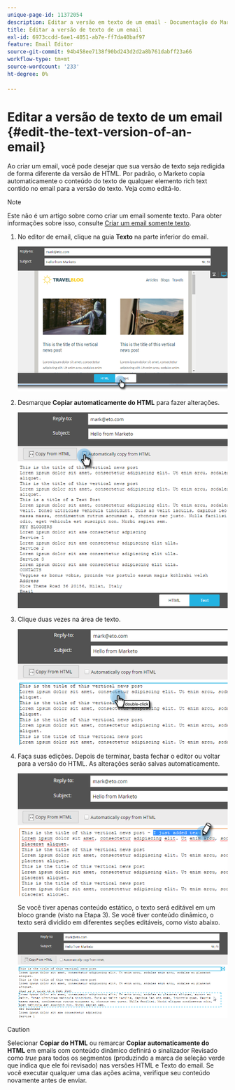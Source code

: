 ```yaml
---
unique-page-id: 11372054
description: Editar a versão em texto de um email - Documentação do Marketo - Documentação do produto
title: Editar a versão de texto de um email
exl-id: 6973ccdd-6ae1-4051-ab7e-ff7da40baf97
feature: Email Editor
source-git-commit: 94b458ee7138f90bd243d2d2a8b761dabff23a66
workflow-type: tm+mt
source-wordcount: '233'
ht-degree: 0%

---
```


# Editar a versão de texto de um email {#edit-the-text-version-of-an-email}

Ao criar um email, você pode desejar que sua versão de texto seja redigida de forma diferente da versão de HTML. Por padrão, o Marketo copia automaticamente o conteúdo do texto de qualquer elemento rich text contido no email para a versão do texto. Veja como editá-lo.

>[!NOTE]
>
>Este não é um artigo sobre como criar um email somente texto. Para obter informações sobre isso, consulte [Criar um email somente texto](/help/marketo/product-docs/email-marketing/general/creating-an-email/create-a-text-only-email.md).

1. No editor de email, clique na guia **Texto** na parte inferior do email.

   ![](assets/one-5.png)

1. Desmarque **Copiar automaticamente do HTML** para fazer alterações.

   ![](assets/two-5.png)

1. Clique duas vezes na área de texto.

   ![](assets/three-4.png)

1. Faça suas edições. Depois de terminar, basta fechar o editor ou voltar para a versão do HTML. As alterações serão salvas automaticamente.

   ![](assets/four-4.png)

   Se você tiver apenas conteúdo estático, o texto será editável em um bloco grande (visto na Etapa 3). Se você tiver conteúdo dinâmico, o texto será dividido em diferentes seções editáveis, como visto abaixo.

   ![](assets/five-3.png)

>[!CAUTION]
>
>Selecionar **Copiar do HTML** ou remarcar **Copiar automaticamente do HTML** em emails com conteúdo dinâmico definirá o sinalizador Revisado como _true_ para todos os segmentos (produzindo a marca de seleção verde que indica que ele foi revisado) nas versões HTML e Texto do email. Se você executar qualquer uma das ações acima, verifique seu conteúdo novamente antes de enviar.
